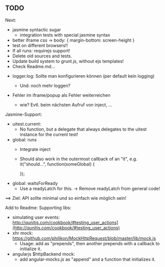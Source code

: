 TODO
----
Next:
- jasmine syntactic sugar
  - integration tests with special jasmine syntax
- better iframe css -> 
  body: { margin-bottom: screen-height }
- test on different browsers!!
- If all runs: requirejs support!
- Delete old sources and tests.
- Update build system to grunt.js, without ejs templates!
- Check Readme.md...

* logger.log: Sollte man konfigurieren können
  (per default kein logging)  
  - Und: noch mehr loggen?
  
* Fehler im iframe/popup als Fehler weiterreichen
  - wie? Evtl. beim nächsten Aufruf von inject, ...  

Jasmine-Support:
- uitest.current:
  * No function, but a delegate that always delegates
    to the uitest instance for the current test!
- global: runs
  * Integrate inject
  * Should also work in the outermost callback of an "it", e.g.
    it("should...", function(someGlobal) {

    });
- global: waitsForReady
  * Use a readyLatch for this.
    -> Remove readyLatch from general code!

==> Ziel: API sollte minimal und so einfach wie möglich sein!

Add to Readme:
Supporting libs:
- simulating user events:
    http://qunitjs.com/cookbook/#testing_user_actions](http://qunitjs.com/cookbook/#testing_user_actions)  
- xhr mock: https://github.com/philikon/MockHttpRequest/blob/master/lib/mock.js
  * Usage: add as "prepends", then another prepends with a callback to initialize it.
- angularjs $httpBackend mock: 
  * add angular-mocks.js as "append" and a function that initializes it.
